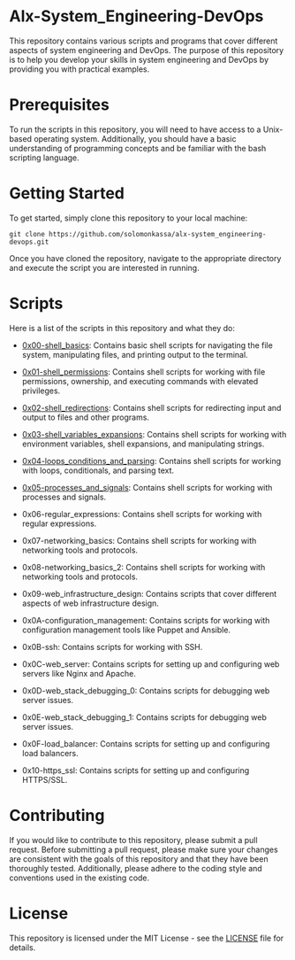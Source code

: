 # Alx-System_Engineering-DevOps

This repository contains various scripts and programs that cover different aspects of system engineering and DevOps. The purpose of this repository is to help you develop your skills in system engineering and DevOps by providing you with practical examples.

# Prerequisites

To run the scripts in this repository, you will need to have access to a Unix-based operating system. Additionally, you should have a basic understanding of programming concepts and be familiar with the bash scripting language.

# Getting Started

To get started, simply clone this repository to your local machine:

```
git clone https://github.com/solomonkassa/alx-system_engineering-devops.git
```
Once you have cloned the repository, navigate to the appropriate directory and execute the script you are interested in running.

# Scripts

Here is a list of the scripts in this repository and what they do:

   - [0x00-shell_basics](0x00-shell_basics): Contains basic shell scripts for navigating the file system, manipulating files, and printing output to the terminal.

   - [0x01-shell_permissions](0x01-shell_permissions): Contains shell scripts for working with file permissions, ownership, and executing commands with elevated privileges.

   - [0x02-shell_redirections](0x02-shell_redirections): Contains shell scripts for redirecting input and output to files and other programs.

   - [0x03-shell_variables_expansions](0x03-shell_variables_expansions): Contains shell scripts for working with environment variables, shell expansions, and manipulating strings.

   - [0x04-loops_conditions_and_parsing](0x04-loops_conditions_and_parsing): Contains shell scripts for working with loops, conditionals, and parsing text.

   - [0x05-processes_and_signals](0x05-processes_and_signals): Contains shell scripts for working with processes and signals.

   - 0x06-regular_expressions: Contains shell scripts for working with regular expressions.

   - 0x07-networking_basics: Contains shell scripts for working with networking tools and protocols.

   - 0x08-networking_basics_2: Contains shell scripts for working with networking tools and protocols.

   - 0x09-web_infrastructure_design: Contains scripts that cover different aspects of web infrastructure design.

   - 0x0A-configuration_management: Contains scripts for working with configuration management tools like Puppet and Ansible.

   - 0x0B-ssh: Contains scripts for working with SSH.

   - 0x0C-web_server: Contains scripts for setting up and configuring web servers like Nginx and Apache.

   - 0x0D-web_stack_debugging_0: Contains scripts for debugging web server issues.

   - 0x0E-web_stack_debugging_1: Contains scripts for debugging web server issues.

   - 0x0F-load_balancer: Contains scripts for setting up and configuring load balancers.

   - 0x10-https_ssl: Contains scripts for setting up and configuring HTTPS/SSL.

    
# Contributing

If you would like to contribute to this repository, please submit a pull request. Before submitting a pull request, please make sure your changes are consistent with the goals of this repository and that they have been thoroughly tested. Additionally, please adhere to the coding style and conventions used in the existing code.

# License

This repository is licensed under the MIT License - see the [LICENSE](MIT) file for details.
